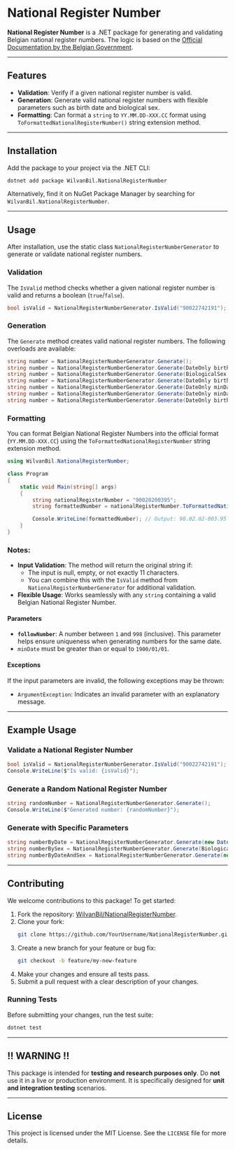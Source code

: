 
# National Register Number

**National Register Number** is a .NET package for generating and validating Belgian national register numbers. The logic is based on the [Official Documentation by the Belgian Government](https://www.ibz.rrn.fgov.be/fileadmin/user_upload/nl/rr/instructies/IT-lijst/IT000_Rijksregisternummer.pdf).

---

## Features
- **Validation**: Verify if a given national register number is valid.
- **Generation**: Generate valid national register numbers with flexible parameters such as birth date and biological sex.
- **Formatting**: Can format a `string` to `YY.MM.DD-XXX.CC` format using `ToFormattedNationalRegisterNumber()` string extension method.
---

## Installation

Add the package to your project via the .NET CLI:
```bash
dotnet add package WilvanBil.NationalRegisterNumber
```

Alternatively, find it on NuGet Package Manager by searching for `WilvanBil.NationalRegisterNumber`.

---

## Usage

After installation, use the static class `NationalRegisterNumberGenerator` to generate or validate national register numbers.

### **Validation**

The `IsValid` method checks whether a given national register number is valid and returns a boolean (`true`/`false`).

```csharp
bool isValid = NationalRegisterNumberGenerator.IsValid("90022742191");
```

### **Generation**

The `Generate` method creates valid national register numbers. The following overloads are available:

```csharp
string number = NationalRegisterNumberGenerator.Generate();
string number = NationalRegisterNumberGenerator.Generate(DateOnly birthDate);
string number = NationalRegisterNumberGenerator.Generate(BiologicalSex sex);
string number = NationalRegisterNumberGenerator.Generate(DateOnly birthDate, BiologicalSex sex);
string number = NationalRegisterNumberGenerator.Generate(DateOnly minDate, DateOnly maxDate);
string number = NationalRegisterNumberGenerator.Generate(DateOnly minDate, DateOnly maxDate, BiologicalSex sex);
string number = NationalRegisterNumberGenerator.Generate(DateOnly birthDate, int followNumber);
```

### **Formatting**
You can format Belgian National Register Numbers into the official format (`YY.MM.DD-XXX.CC`) using the `ToFormattedNationalRegisterNumber` string extension method.

```csharp
using WilvanBil.NationalRegisterNumber;

class Program
{
    static void Main(string[] args)
    {
        string nationalRegisterNumber = "90020200395";
        string formattedNumber = nationalRegisterNumber.ToFormattedNationalRegisterNumber();

        Console.WriteLine(formattedNumber); // Output: 90.02.02-003.95
    }
}
```
### Notes:
- **Input Validation**: The method will return the original string if:
  - The input is null, empty, or not exactly 11 characters.
  - You can combine this with the `IsValid` method from `NationalRegisterNumberGenerator` for additional validation.
- **Flexible Usage**: Works seamlessly with any `string` containing a valid Belgian National Register Number.

#### **Parameters**

- **`followNumber`**: A number between `1` and `998` (inclusive). This parameter helps ensure uniqueness when generating numbers for the same date.
 - `minDate` must be greater than or equal to `1900/01/01`.

#### **Exceptions**

If the input parameters are invalid, the following exceptions may be thrown:
- `ArgumentException`: Indicates an invalid parameter with an explanatory message.

---

## Example Usage

### Validate a National Register Number
```csharp
bool isValid = NationalRegisterNumberGenerator.IsValid("90022742191");
Console.WriteLine($"Is valid: {isValid}");
```

### Generate a Random National Register Number
```csharp
string randomNumber = NationalRegisterNumberGenerator.Generate();
Console.WriteLine($"Generated number: {randomNumber}");
```

### Generate with Specific Parameters
```csharp
string numberByDate = NationalRegisterNumberGenerator.Generate(new DateOnly(1990, 1, 1));
string numberBySex = NationalRegisterNumberGenerator.Generate(BiologicalSex.Male);
string numberByDateAndSex = NationalRegisterNumberGenerator.Generate(new DateOnly(1990, 1, 1), BiologicalSex.Female);
```

---

## Contributing

We welcome contributions to this package! To get started:
1. Fork the repository: [WilvanBil/NationalRegisterNumber](https://github.com/WilvanBil/NationalRegisterNumber).
2. Clone your fork:
   ```bash
   git clone https://github.com/YourUsername/NationalRegisterNumber.git
   ```
3. Create a new branch for your feature or bug fix:
   ```bash
   git checkout -b feature/my-new-feature
   ```
4. Make your changes and ensure all tests pass.
5. Submit a pull request with a clear description of your changes.

### Running Tests

Before submitting your changes, run the test suite:
```bash
dotnet test
```

---

## !! WARNING !!
This package is intended for **testing and research purposes only**. Do **not** use it in a live or production environment. It is specifically designed for **unit and integration testing** scenarios.

---

## License

This project is licensed under the MIT License. See the `LICENSE` file for more details.
